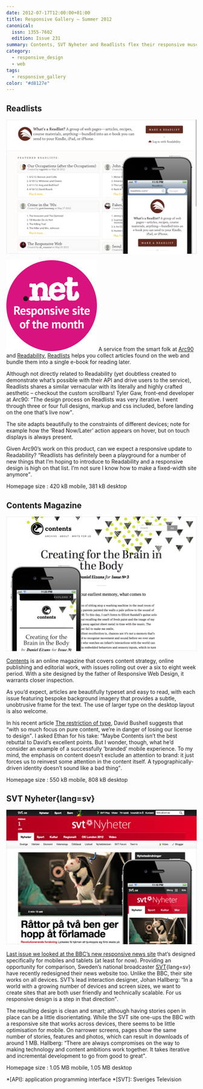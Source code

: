 ```yaml
---
date: 2012-07-17T12:00:00+01:00
title: Responsive Gallery – Summer 2012
canonical:
  issn: 1355-7602
  edition: Issue 231
summary: Contents, SVT Nyheter and Readlists flex their responsive muscles.
category:
  - responsive_design
  - web
tags:
  - responsive_gallery
color: "#d8127e"
---
```


## Readlists

![Readlists homepage on a mobile phone with a screenshot of the desktop layout behind.](/media/2012/199/a1/readlists.png)

![Responsive site of the month](/media/2012/143/a2/site_of_the_month.svg) A service from the smart folk at [Arc90][1] and [Readability][2], [Readlists][3] helps you collect articles found on the web and bundle them into a single e-book for reading later.

Although not directly related to Readability (yet doubtless created to demonstrate what’s possible with their API and drive users to the service), Readlists shares a similar vernacular with its literally and highly crafted aesthetic – checkout the custom scrollbars! Tyler Gaw, front-end developer at Arc90: <q>The design process on Readlists was very iterative. I went through three or four full designs, markup and css included, before landing on the one that’s live now</q>.

The site adapts beautifully to the constraints of different devices; note for example how the ‘Read Now/Later’ action appears on hover, but on touch displays is always present.

Given Arc90’s work on this product, can we expect a responsive update to Readability? <q>Readlists has definitely been a playground for a number of new things that I’m hoping to introduce to Readability and a responsive design is high on that list. I’m not sure I know how to make a fixed-width site anymore</q>.

Homepage size
: 420 kB mobile, 381 kB desktop

## Contents Magazine

![Contents Magazine homepage on a mobile phone with a screenshot of the desktop layout behind.](/media/2012/199/a1/contents_magazine.png)

[Contents][4] is an online magazine that covers content strategy, online publishing and editorial work, with issues rolling out over a six to eight week period. With a site designed by the father of Responsive Web Design, it warrants closer inspection.

As you’d expect, articles are beautifully typeset and easy to read, with each issue featuring bespoke background imagery that provides a subtle, unobtrusive frame for the text. The use of larger type on the desktop layout is also welcome.

In his recent article [The restriction of type][5], David Bushell suggests that <q>with so much focus on pure content, we’re in danger of losing our license to design</q>. I asked Ethan for his take: <q>Maybe Contents isn’t the best rebuttal to David’s excellent points. But I wonder, though, what he’d consider an example of a successfully ‘branded’ mobile experience. To my mind, the emphasis on content doesn’t exclude an attention to brand: it just forces us to reinvest some attention in the content itself. A typographically-driven identity doesn’t sound like a bad thing</q>.

Homepage size
: 550 kB mobile, 808 kB desktop

## SVT Nyheter{lang=sv}

![SVT Nyheter homepage on a mobile phone with a screenshot of the desktop layout behind.](/media/2012/199/a1/svt_nyheter.png)

[Last issue we looked at the BBC’s new responsive news site][6] that’s designed specifically for mobiles and tablets (at least for now). Providing an opportunity for comparison, Sweden’s national broadcaster [SVT][7]{lang=sv} have recently redesigned their news website too. Unlike the BBC, their site works on all devices. SVT’s lead interaction designer, Johan Hallberg: <q>In a world with a growing number of devices and screen sizes, we want to create sites that are both user friendly and technically scalable. For us responsive design is a step in that direction</q>.

The resulting design is clean and smart; although having stories open in place can be a little disorientating. While the SVT site one-ups the BBC with a responsive site that works across devices, there seems to be little optimisation for mobile. On narrower screens, pages show the same number of stories, features and photos, which can result in downloads of around 1 MB. Hallberg: <q>There are always compromises on the way to making technology and content ambitions work together. It takes iterative and incremental development to go from good to great</q>.

Homepage size
: 1.05 MB mobile, 1.05 MB desktop

[1]: arc90.com
[2]: readability.com
[3]: readlists.com
[4]: https://contentsmagazine.com
[5]: dbushell.com/2012/05/26/the-restriction-of-type/
[6]: /2012/214/a1/responsive_gallery/#bbc-news-mobile
[7]: svt.se/nyheter

*[API]: application programming interface
*[SVT]: Sveriges Television
